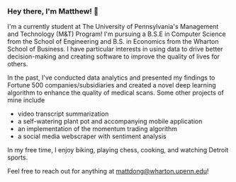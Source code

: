 ### Hey there, I'm Matthew! 👋

<!--
**matt-dong/matt-dong** is a ✨ _special_ ✨ repository because its `README.md` (this file) appears on your GitHub profile.

Here are some ideas to get you started:

- 🔭 I’m currently working on ...
- 🌱 I’m currently learning ...
- 👯 I’m looking to collaborate on ...
- 🤔 I’m looking for help with ...
- 💬 Ask me about ...
- 📫 How to reach me: ...
- 😄 Pronouns: ...
- ⚡ Fun fact: ...
-->


I'm a currently student at The University of Pennsylvania's Management and Technology (M&T) Program! I'm pursuing a B.S.E in Computer Science from the School of Engineering and B.S. in Economics from the Wharton School of Business. I have particular interests in using data to drive better decision-making and creating software to improve the quality of lives for others.

In the past, I've conducted data analytics and presented my findings to Fortune 500 companies/subsidiaries and created a novel deep learning algorithm to enhance the quality of medical scans. Some other projects of mine include 
- video transcript summarization 
- a self-watering plant pot and accompanying mobile application
- an implementation of the momentum trading algorithm
- a social media webscraper with sentiment analysis

In my free time, I enjoy biking, playing chess, cooking, and watching Detroit sports.

Feel free to reach out for anything at mattdong@wharton.upenn.edu!

